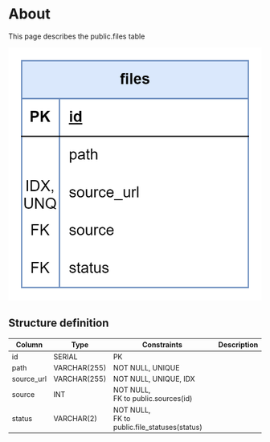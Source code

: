 # About

This page describes the public.files table

![Alt text](files.png)

## Structure definition

| Column | Type | Constraints | Description |
| - | - | - | - |
| id | SERIAL | PK |
| path | VARCHAR(255) | NOT NULL, UNIQUE |
| source_url | VARCHAR(255) | NOT NULL, UNIQUE, IDX |
| source | INT | NOT NULL,<br/> FK to public.sources(id) |
| status | VARCHAR(2) | NOT NULL,<br/> FK to public.file_statuses(status) |
